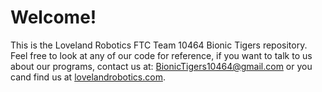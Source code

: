# Welcome!
This is the Loveland Robotics FTC Team 10464 Bionic Tigers repository.
Feel free to look at any of our code for reference, if you want to talk to us about our programs, contact us at:
BionicTigers10464@gmail.com or you cand find us at [lovelandrobotics.com](lovelandrobotics.com).
